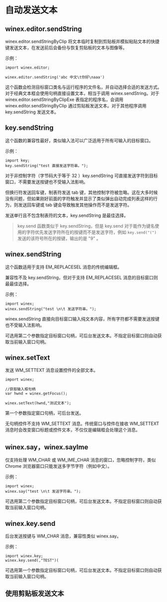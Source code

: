 # 自动发送文本


## winex.editor.sendString 

winex.editor.sendStringByClip 将文本临时复制到剪贴板并模拟粘贴文本的快捷键发送文本，在发送前后会备份与恢复剪贴板的文本与图像等。

示例：

```aardio
import winex.editor;

winex.editor.sendString('abc 中文\t你好\naaa')
```

这个函数会检测目标窗口类名与运行程序的文件名，并自动选择合适的发送方式。
对于经典文本框会使用句柄直接设置文本，相当于调用 winex.sendString。对于 winex.editor.sendStringByClipExe 表指定的程序名，会调用 winex.editor.sendStringByClip 通过剪贴板发送文本。对于其他程序调用 key.sendString 发送文本。

## key.sendString

这个函数的兼容性最好，类似输入法可以广泛适用于所有可输入的目标窗口。

示例：

```aardio
import key; 
key.sendString("test 直接发送字符串。");
```

对于非控制字符（字节码大于等于 32 ）key.sendString 可直接发送字符到目标窗口，不需要发送按键也不受输入法影响。

但换行符发送回车键，制表符发送 tab 键，其他控制字符被忽略。这在大多时候没有问题，但如果刚好前面的字符触发并显示了类似弹出自动完成列表这样的行为，则发送回车键或 tab 键会导致触发其他操作而不是发送字符。

发送单行且不包含制表符的文本，key.sendString 是最佳选择。

> key.send 函数类似于 key.sendString，但是 key.send 对于能作为键名使用的字符优先发送字符所在的按键而不是发送字符，例如 `key.send("(")` 发送的该符号所在的按键，输出的是 "9" 。

## winex.sendString

这个函数适用于支持 EM_REPLACESEL 消息的传统编辑框。

兼容性不及 key.sendString，但对于支持 EM_REPLACESEL 消息的目标窗口则最最佳选择。

示例：

```aardio
import winex; 
winex.sendString("test \n\t 发送字符串。");
```

winex.sendString 直接向目标窗口输入纯文本内容，所有字符都不需要发送按键也不受输入法影响。

可选用第二个参数指定目标窗口句柄，可后台发送文本。不指定目标窗口则自动获取当前输入窗口句柄。

## winex.setText

发送 WM_SETTEXT 消息设置控件的全部文本。

```aardio
import winex;

//获取输入框句柄
var hwnd = winex.getFocus();

winex.setText(hwnd,"测试文本");
```

第一个参数指定窗口句柄，可后台发送。

无句柄控件不支持 WM_SETTEXT 消息。传统窗口与控件在接收 WM_SETTEXT 消息时会改变窗口标题或控件文本，不仅仅是编辑框会处理这个消息。

## winex.say，winex.sayIme

仅支持处理 WM_CHAR 或 WM_IME_CHAR 消息的窗口，忽略控制字符，类似 Chrome 浏览器窗口只能发送多字节字符（例如中文）。

示例：

```aardio
import winex; 
winex.say("test \n\t 发送字符串。");
```

可选用第二个参数指定目标窗口句柄，可后台发送文本。不指定目标窗口则自动获取当前输入窗口句柄。

## winex.key.send

后台发送按键与 WM_CHAR 消息，兼容性类似 winex.say。

示例：


```aardio
import winex.key; 
winex.key.send(,"TEST")(
```

可选用第一个参数指定目标窗口句柄，可后台发送文本。不指定目标窗口则自动获取当前输入窗口句柄。

## 使用剪贴板发送文本
